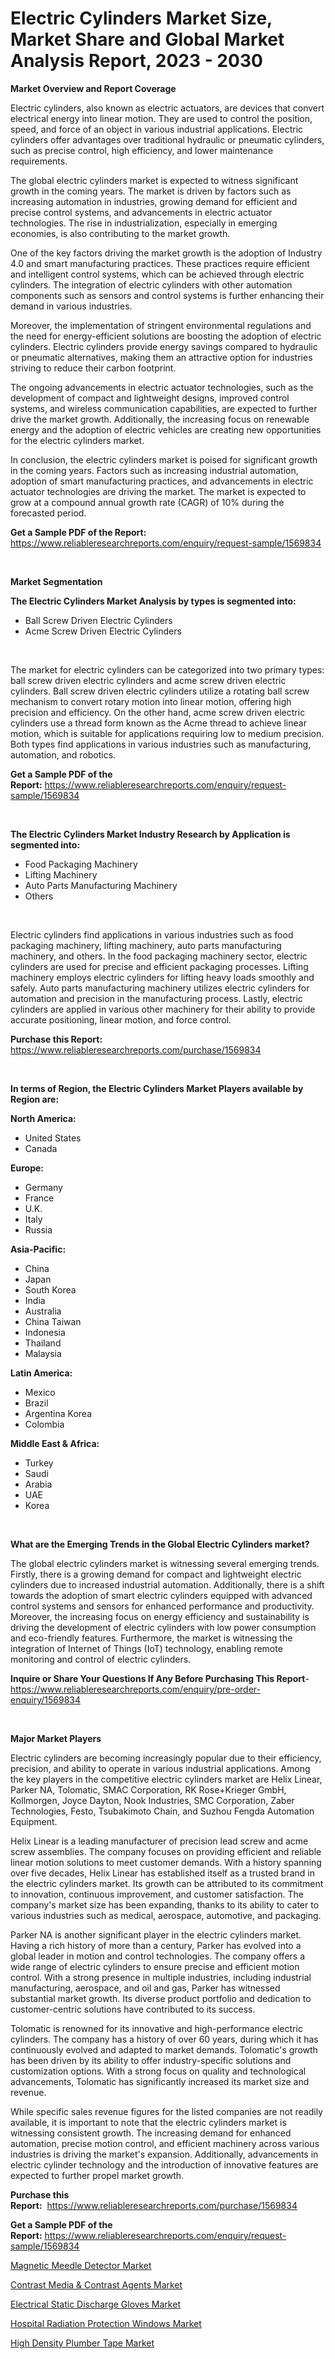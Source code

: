<p><h1>Electric Cylinders Market Size, Market Share and Global Market Analysis Report, 2023 - 2030</h1></p><p><strong>Market Overview and Report Coverage</strong></p>
<p><p>Electric cylinders, also known as electric actuators, are devices that convert electrical energy into linear motion. They are used to control the position, speed, and force of an object in various industrial applications. Electric cylinders offer advantages over traditional hydraulic or pneumatic cylinders, such as precise control, high efficiency, and lower maintenance requirements.</p><p>The global electric cylinders market is expected to witness significant growth in the coming years. The market is driven by factors such as increasing automation in industries, growing demand for efficient and precise control systems, and advancements in electric actuator technologies. The rise in industrialization, especially in emerging economies, is also contributing to the market growth.</p><p>One of the key factors driving the market growth is the adoption of Industry 4.0 and smart manufacturing practices. These practices require efficient and intelligent control systems, which can be achieved through electric cylinders. The integration of electric cylinders with other automation components such as sensors and control systems is further enhancing their demand in various industries.</p><p>Moreover, the implementation of stringent environmental regulations and the need for energy-efficient solutions are boosting the adoption of electric cylinders. Electric cylinders provide energy savings compared to hydraulic or pneumatic alternatives, making them an attractive option for industries striving to reduce their carbon footprint.</p><p>The ongoing advancements in electric actuator technologies, such as the development of compact and lightweight designs, improved control systems, and wireless communication capabilities, are expected to further drive the market growth. Additionally, the increasing focus on renewable energy and the adoption of electric vehicles are creating new opportunities for the electric cylinders market.</p><p>In conclusion, the electric cylinders market is poised for significant growth in the coming years. Factors such as increasing industrial automation, adoption of smart manufacturing practices, and advancements in electric actuator technologies are driving the market. The market is expected to grow at a compound annual growth rate (CAGR) of 10% during the forecasted period.</p></p>
<p><strong>Get a Sample PDF of the Report:</strong> <a href="https://www.reliableresearchreports.com/enquiry/request-sample/1569834">https://www.reliableresearchreports.com/enquiry/request-sample/1569834</a></p>
<p>&nbsp;</p>
<p><strong>Market Segmentation</strong></p>
<p><strong>The Electric Cylinders Market Analysis by types is segmented into:</strong></p>
<p><ul><li>Ball Screw Driven Electric Cylinders</li><li>Acme Screw Driven Electric Cylinders</li></ul></p>
<p>&nbsp;</p>
<p><p>The market for electric cylinders can be categorized into two primary types: ball screw driven electric cylinders and acme screw driven electric cylinders. Ball screw driven electric cylinders utilize a rotating ball screw mechanism to convert rotary motion into linear motion, offering high precision and efficiency. On the other hand, acme screw driven electric cylinders use a thread form known as the Acme thread to achieve linear motion, which is suitable for applications requiring low to medium precision. Both types find applications in various industries such as manufacturing, automation, and robotics.</p></p>
<p><strong>Get a Sample PDF of the Report:</strong>&nbsp;<a href="https://www.reliableresearchreports.com/enquiry/request-sample/1569834">https://www.reliableresearchreports.com/enquiry/request-sample/1569834</a></p>
<p>&nbsp;</p>
<p><strong>The Electric Cylinders Market Industry Research by Application is segmented into:</strong></p>
<p><ul><li>Food Packaging Machinery</li><li>Lifting Machinery</li><li>Auto Parts Manufacturing Machinery</li><li>Others</li></ul></p>
<p>&nbsp;</p>
<p><p>Electric cylinders find applications in various industries such as food packaging machinery, lifting machinery, auto parts manufacturing machinery, and others. In the food packaging machinery sector, electric cylinders are used for precise and efficient packaging processes. Lifting machinery employs electric cylinders for lifting heavy loads smoothly and safely. Auto parts manufacturing machinery utilizes electric cylinders for automation and precision in the manufacturing process. Lastly, electric cylinders are applied in various other machinery for their ability to provide accurate positioning, linear motion, and force control.</p></p>
<p><strong>Purchase this Report:</strong>&nbsp; <a href="https://www.reliableresearchreports.com/purchase/1569834">https://www.reliableresearchreports.com/purchase/1569834</a></p>
<p>&nbsp;</p>
<p><strong>In terms of Region, the Electric Cylinders Market Players available by Region are:</strong></p>
<p>
    <p> <strong> North America: </strong>
        <ul>
            <li>United States</li>
            <li>Canada</li>
        </ul>
        </p> 
    <p> <strong> Europe: </strong>
        <ul>
            <li>Germany</li>
            <li>France</li>
            <li>U.K.</li>
            <li>Italy</li>
            <li>Russia</li>
        </ul>
        </p> 
    <p> <strong> Asia-Pacific: </strong>
        <ul>
            <li>China</li>
            <li>Japan</li>
            <li>South Korea</li>
            <li>India</li>
            <li>Australia</li>
            <li>China Taiwan</li>
            <li>Indonesia</li>
            <li>Thailand</li>
            <li>Malaysia</li>
        </ul>
        </p> 
    <p> <strong> Latin America: </strong>
        <ul>
            <li>Mexico</li>
            <li>Brazil</li>
            <li>Argentina Korea</li>
            <li>Colombia</li>
        </ul>
        </p> 
    <p> <strong> Middle East & Africa: </strong>
        <ul>
            <li>Turkey</li>
            <li>Saudi</li>
            <li>Arabia</li>
            <li>UAE</li>
            <li>Korea</li>
        </ul>
    </p>
    </p>
<p>&nbsp;</p>
<p><strong>What are the Emerging Trends in the Global Electric Cylinders market?</strong></p>
<p><p>The global electric cylinders market is witnessing several emerging trends. Firstly, there is a growing demand for compact and lightweight electric cylinders due to increased industrial automation. Additionally, there is a shift towards the adoption of smart electric cylinders equipped with advanced control systems and sensors for enhanced performance and productivity. Moreover, the increasing focus on energy efficiency and sustainability is driving the development of electric cylinders with low power consumption and eco-friendly features. Furthermore, the market is witnessing the integration of Internet of Things (IoT) technology, enabling remote monitoring and control of electric cylinders.</p></p>
<p><strong>Inquire or Share Your Questions If Any Before Purchasing This Report</strong>- <a href="https://www.reliableresearchreports.com/enquiry/pre-order-enquiry/1569834">https://www.reliableresearchreports.com/enquiry/pre-order-enquiry/1569834</a></p>
<p>&nbsp;</p>
<p><strong>Major Market Players</strong></p>
<p><p>Electric cylinders are becoming increasingly popular due to their efficiency, precision, and ability to operate in various industrial applications. Among the key players in the competitive electric cylinders market are Helix Linear, Parker NA, Tolomatic, SMAC Corporation, RK Rose+Krieger GmbH, Kollmorgen, Joyce Dayton, Nook Industries, SMC Corporation, Zaber Technologies, Festo, Tsubakimoto Chain, and Suzhou Fengda Automation Equipment.</p><p>Helix Linear is a leading manufacturer of precision lead screw and acme screw assemblies. The company focuses on providing efficient and reliable linear motion solutions to meet customer demands. With a history spanning over five decades, Helix Linear has established itself as a trusted brand in the electric cylinders market. Its growth can be attributed to its commitment to innovation, continuous improvement, and customer satisfaction. The company's market size has been expanding, thanks to its ability to cater to various industries such as medical, aerospace, automotive, and packaging.</p><p>Parker NA is another significant player in the electric cylinders market. Having a rich history of more than a century, Parker has evolved into a global leader in motion and control technologies. The company offers a wide range of electric cylinders to ensure precise and efficient motion control. With a strong presence in multiple industries, including industrial manufacturing, aerospace, and oil and gas, Parker has witnessed substantial market growth. Its diverse product portfolio and dedication to customer-centric solutions have contributed to its success.</p><p>Tolomatic is renowned for its innovative and high-performance electric cylinders. The company has a history of over 60 years, during which it has continuously evolved and adapted to market demands. Tolomatic's growth has been driven by its ability to offer industry-specific solutions and customization options. With a strong focus on quality and technological advancements, Tolomatic has significantly increased its market size and revenue.</p><p>While specific sales revenue figures for the listed companies are not readily available, it is important to note that the electric cylinders market is witnessing consistent growth. The increasing demand for enhanced automation, precise motion control, and efficient machinery across various industries is driving the market's expansion. Additionally, advancements in electric cylinder technology and the introduction of innovative features are expected to further propel market growth.</p></p>
<p><strong>Purchase this Report:</strong>&nbsp;&nbsp;<a href="https://www.reliableresearchreports.com/purchase/1569834">https://www.reliableresearchreports.com/purchase/1569834</a></p>
<p></p>
<p><strong>Get a Sample PDF of the Report:</strong>&nbsp;<a href="https://www.reliableresearchreports.com/enquiry/request-sample/1569834">https://www.reliableresearchreports.com/enquiry/request-sample/1569834</a></p>
<p><p><a href="https://www.linkedin.com/pulse/magnetic-meedle-detector-market-challenges-opportunities-hivee/">Magnetic Meedle Detector Market</a></p><p><a href="https://www.linkedin.com/pulse/contrast-media-amp-agents-market-size-share-trends-analysis-yjmte/">Contrast Media & Contrast Agents Market</a></p><p><a href="https://medium.com/@tammyfreeman2022/electrical-static-discharge-gloves-market-exploring-market-share-market-trends-and-future-growth-7b0c0fde02c6">Electrical Static Discharge Gloves Market</a></p><p><a href="https://www.linkedin.com/pulse/hospital-radiation-protection-windows-market-size-share-amp-zeale/">Hospital Radiation Protection Windows Market</a></p><p><a href="https://medium.com/@samanthareed1916/high-density-plumber-tape-market-comprehensive-assessment-by-type-application-and-geography-63572236302a">High Density Plumber Tape Market</a></p></p>